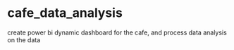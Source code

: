 # cafe_data_analysis
create power bi dynamic dashboard for the cafe, and process data analysis on the data
